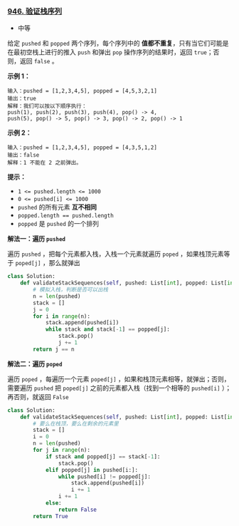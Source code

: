 ### [946. 验证栈序列](https://leetcode.cn/problems/validate-stack-sequences/)

- 中等

给定 `pushed` 和 `popped` 两个序列，每个序列中的 **值都不重复**，只有当它们可能是在最初空栈上进行的推入 `push` 和弹出 `pop` 操作序列的结果时，返回 `true`；否则，返回 `false` 。

**示例 1：**

```
输入：pushed = [1,2,3,4,5], popped = [4,5,3,2,1]
输出：true
解释：我们可以按以下顺序执行：
push(1), push(2), push(3), push(4), pop() -> 4,
push(5), pop() -> 5, pop() -> 3, pop() -> 2, pop() -> 1
```

**示例 2：**

```
输入：pushed = [1,2,3,4,5], popped = [4,3,5,1,2]
输出：false
解释：1 不能在 2 之前弹出。
```

**提示：**

- `1 <= pushed.length <= 1000`
- `0 <= pushed[i] <= 1000`
- `pushed` 的所有元素 **互不相同**
- `popped.length == pushed.length`
- `popped` 是 `pushed` 的一个排列

**解法一：遍历 `pushed`**

遍历 `pushed` ，把每个元素都入栈，入栈一个元素就遍历 `poped` ，如果栈顶元素等于 `poped[j]` ，那么就弹出

```python
class Solution:
    def validateStackSequences(self, pushed: List[int], popped: List[int]) -> bool:
        # 模拟入栈，判断是否可以出栈
        n = len(pushed)
        stack = []
        j = 0
        for i in range(n):
            stack.append(pushed[i])
            while stack and stack[-1] == popped[j]:
                stack.pop()
                j += 1
        return j == n
```

**解法二：遍历 `poped`**

遍历 `poped` ，每遍历一个元素 `poped[j]` ，如果和栈顶元素相等，就弹出；否则，需要遍历 `pushed` 把 `poped[j]` 之前的元素都入栈（找到一个相等的 `pushed[i]` ）；再否则，就返回 `False` 

```python
class Solution:
    def validateStackSequences(self, pushed: List[int], popped: List[int]) -> bool:
        # 要么在栈顶，要么在剩余的元素里
        stack = []
        i = 0
        n = len(pushed)
        for j in range(n):
            if stack and popped[j] == stack[-1]:
                stack.pop()
            elif popped[j] in pushed[i:]:
                while pushed[i] != popped[j]:
                    stack.append(pushed[i]) 
                    i += 1
                i += 1
            else:
                return False
        return True
```